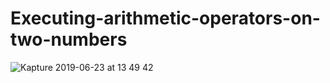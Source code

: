 # Executing-arithmetic-operators-on-two-numbers
![Kapture 2019-06-23 at 13 49 42](https://user-images.githubusercontent.com/28618832/59976542-cbad4a80-95bd-11e9-8f46-5fd3069805cf.gif)

